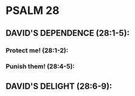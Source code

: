 ---
---
# PSALM 28 
## DAVID\'S DEPENDENCE (28:1-5): 
###  Protect me! (28:1-2): 
###  Punish them! (28:4-5): 
## DAVID\'S DELIGHT (28:6-9): 
